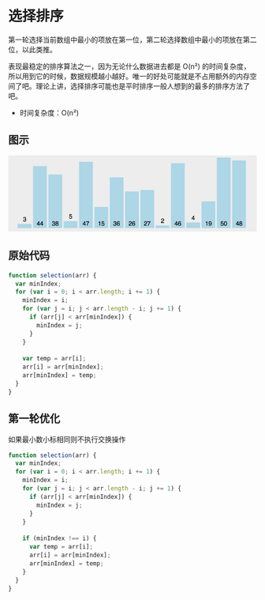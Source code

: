 # 选择排序

第一轮选择当前数组中最小的项放在第一位，第二轮选择数组中最小的项放在第二位，以此类推。

表现最稳定的排序算法之一，因为无论什么数据进去都是 O(n²) 的时间复杂度，所以用到它的时候，数据规模越小越好。唯一的好处可能就是不占用额外的内存空间了吧。理论上讲，选择排序可能也是平时排序一般人想到的最多的排序方法了吧。

* 时间复杂度：O(n²)

## 图示

![](./asserts/selection.gif)

## 原始代码

```js
function selection(arr) {
  var minIndex;
  for (var i = 0; i < arr.length; i += 1) {
    minIndex = i;
    for (var j = i; j < arr.length - i; j += 1) {
      if (arr[j] < arr[minIndex]) {
        minIndex = j;
      }
    }

    var temp = arr[i];
    arr[i] = arr[minIndex];
    arr[minIndex] = temp;
  }
}
```

## 第一轮优化

如果最小数小标相同则不执行交换操作

```js
function selection(arr) {
  var minIndex;
  for (var i = 0; i < arr.length; i += 1) {
    minIndex = i;
    for (var j = i; j < arr.length - i; j += 1) {
      if (arr[j] < arr[minIndex]) {
        minIndex = j;
      }
    }

    if (minIndex !== i) {
      var temp = arr[i];
      arr[i] = arr[minIndex];
      arr[minIndex] = temp;
    }
  }
}
```